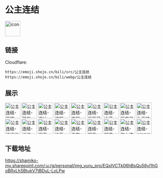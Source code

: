 # 公主连结
<img src="https://emoji.shojo.cn/bili/src/公主连结/icon.png" width="50" height="50" alt="icon">

## 链接
Cloudflare:
```
https://emoji.shojo.cn/bili/src/公主连结
https://emoji.shojo.cn/bili/webp/公主连结
```
## 展示
<img src="https://emoji.shojo.cn/bili/src/公主连结/公主连结-不错.png" width="50" height="50" alt="公主连结-不错">
<img src="https://emoji.shojo.cn/bili/src/公主连结/公主连结-鼓气.png" width="50" height="50" alt="公主连结-鼓气">
<img src="https://emoji.shojo.cn/bili/src/公主连结/公主连结-害怕.png" width="50" height="50" alt="公主连结-害怕">
<img src="https://emoji.shojo.cn/bili/src/公主连结/公主连结-惊吓.png" width="50" height="50" alt="公主连结-惊吓">
<img src="https://emoji.shojo.cn/bili/src/公主连结/公主连结-来啊.png" width="50" height="50" alt="公主连结-来啊">
<img src="https://emoji.shojo.cn/bili/src/公主连结/公主连结-累死了.png" width="50" height="50" alt="公主连结-累死了">
<img src="https://emoji.shojo.cn/bili/src/公主连结/公主连结-冷漠.png" width="50" height="50" alt="公主连结-冷漠">
<img src="https://emoji.shojo.cn/bili/src/公主连结/公主连结-厉害了.png" width="50" height="50" alt="公主连结-厉害了">
<img src="https://emoji.shojo.cn/bili/src/公主连结/公主连结-你干嘛.png" width="50" height="50" alt="公主连结-你干嘛">
<img src="https://emoji.shojo.cn/bili/src/公主连结/公主连结-扭扭捏捏.png" width="50" height="50" alt="公主连结-扭扭捏捏">
<img src="https://emoji.shojo.cn/bili/src/公主连结/公主连结-祈祷.png" width="50" height="50" alt="公主连结-祈祷">
<img src="https://emoji.shojo.cn/bili/src/公主连结/公主连结-思索.png" width="50" height="50" alt="公主连结-思索">
<img src="https://emoji.shojo.cn/bili/src/公主连结/公主连结-投币.png" width="50" height="50" alt="公主连结-投币">
<img src="https://emoji.shojo.cn/bili/src/公主连结/公主连结-无奈.png" width="50" height="50" alt="公主连结-无奈">
<img src="https://emoji.shojo.cn/bili/src/公主连结/公主连结-邪恶.png" width="50" height="50" alt="公主连结-邪恶">
<img src="https://emoji.shojo.cn/bili/src/公主连结/公主连结-阴谋.png" width="50" height="50" alt="公主连结-阴谋">
<img src="https://emoji.shojo.cn/bili/src/公主连结/公主连结-怎么这样.png" width="50" height="50" alt="公主连结-怎么这样">
<img src="https://emoji.shojo.cn/bili/src/公主连结/公主连结-emmm.png" width="50" height="50" alt="公主连结-emmm">

## 下载地址

https://shamiko-my.sharepoint.com/:u:/g/personal/img_yuru_pro/EQxIVCTk06hBsQu58yI1hGoBRxLhSBtukV7tBDuL-LoLPw
